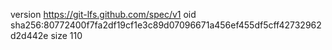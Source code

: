 version https://git-lfs.github.com/spec/v1
oid sha256:80772400f7fa2df19cf1e3c89d07096671a456ef455df5cff42732962d2d442e
size 110
